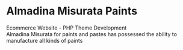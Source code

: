 # Almadina Misurata Paints 
Ecommerce Website - PHP Theme Development<br>
Almadina Misurata for paints and pastes has possessed the ability to manufacture all kinds of paints